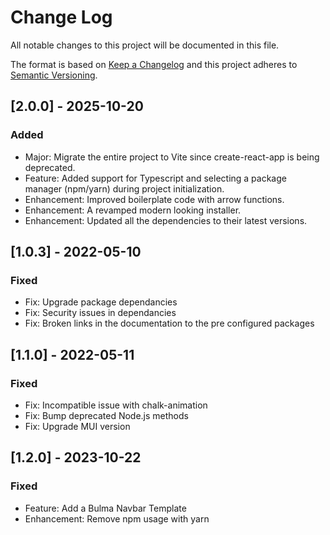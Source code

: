 
# Change Log
All notable changes to this project will be documented in this file.
 
The format is based on [Keep a Changelog](http://keepachangelog.com/) and this project adheres to [Semantic Versioning](http://semver.org/).

## [2.0.0] - 2025-10-20
### Added
 - Major: Migrate the entire project to Vite since create-react-app is being deprecated.
 - Feature: Added support for Typescript and selecting a package manager (npm/yarn) during project initialization.
 - Enhancement: Improved boilerplate code with arrow functions.
 - Enhancement: A revamped modern looking installer.
 - Enhancement: Updated all the dependencies to their latest versions.
 
## [1.0.3] - 2022-05-10
 
### Fixed
 - Fix: Upgrade package dependancies
 - Fix: Security issues in dependancies
 - Fix: Broken links in the documentation to the pre configured packages

## [1.1.0] - 2022-05-11
 
### Fixed
 - Fix: Incompatible issue with chalk-animation
 - Fix: Bump deprecated Node.js methods
 - Fix: Upgrade MUI version

## [1.2.0] - 2023-10-22

### Fixed
 - Feature: Add a Bulma Navbar Template
 - Enhancement: Remove npm usage with yarn